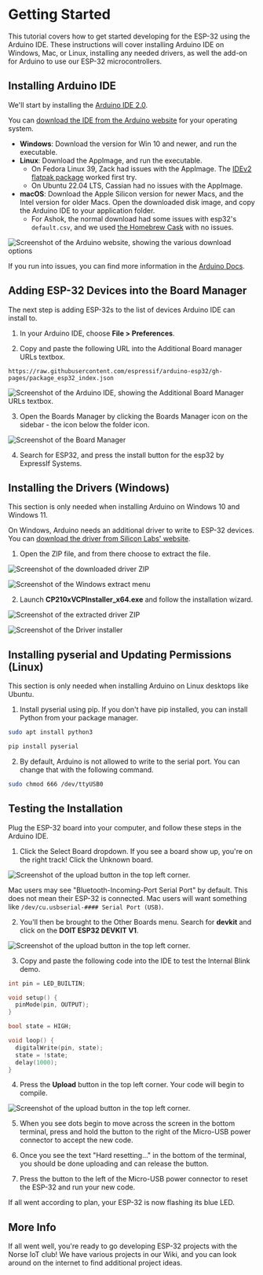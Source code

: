 # Getting Started

This tutorial covers how to get started developing for the ESP-32 using the Arduino IDE. These instructions will cover installing Arduino IDE on Windows, Mac, or Linux, installing any needed drivers, as well the add-on for Arduino to use our ESP-32 microcontrollers.

## Installing Arduino IDE

We'll start by installing the [Arduino IDE 2.0](https://www.arduino.cc/en/Tutorial/getting-started/with-ide-v2).

You can [download the IDE from the Arduino website](https://www.arduino.cc/en/software) for your operating system.

- **Windows**: Download the version for Win 10 and newer, and run the executable.
- **Linux**: Download the AppImage, and run the executable.
    - On Fedora Linux 39, Zack had issues with the AppImage. The [IDEv2 flatpak package](https://flathub.org/apps/cc.arduino.IDE2) worked first try.
    - On Ubuntu 22.04 LTS, Cassian had no issues with the AppImage.
- **macOS**: Download the Apple Silicon version for newer Macs, and the Intel version for older Macs. Open the downloaded disk image, and copy the Arduino IDE to your application folder.
    - For Ashok, the normal download had some issues with esp32's `default.csv`, and we used [the Homebrew Cask](https://formulae.brew.sh/cask/arduino-ide) with no issues.

![Screenshot of the Arduino website, showing the various download options](../assets/getting-started/download.png)

If you run into issues, you can find more information in the [Arduino Docs](https://docs.arduino.cc/software/ide-v2/tutorials/getting-started/ide-v2-downloading-and-installing/).

## Adding ESP-32 Devices into the Board Manager

The next step is adding ESP-32s to the list of devices Arduino IDE can install to.

1. In your Arduino IDE, choose **File > Preferences**.

2. Copy and paste the following URL into the Additional Board manager URLs textbox.

```
https://raw.githubusercontent.com/espressif/arduino-esp32/gh-pages/package_esp32_index.json
```

![Screenshot of the Arduino IDE, showing the Additional Board Manager URLs textbox.](../assets/getting-started/preferences.png)

3. Open the Boards Manager by clicking the Boards Manager icon on the sidebar - the icon below the folder icon.

![Screenshot of the Board Manager](../assets/getting-started/board-manager.png)

4. Search for ESP32, and press the install button for the esp32 by ExpressIf Systems.

## Installing the Drivers (Windows)

This section is only needed when installing Arduino on Windows 10 and Windows 11.

On Windows, Arduino needs an additional driver to write to ESP-32 devices. You can [download the driver from Silicon Labs' website](https://www.silabs.com/documents/public/software/CP210x_Windows_Drivers.zip).

1. Open the ZIP file, and from there choose to extract the file.

![Screenshot of the downloaded driver ZIP](../assets/getting-started/windows-open.png)

![Screenshot of the Windows extract menu](../assets/getting-started/windows-extract.png)


2. Launch **CP210xVCPInstaller_x64.exe** and follow the installation wizard.

![Screenshot of the extracted driver ZIP](../assets/getting-started/windows-open.png)

![Screenshot of the Driver installer](../assets/getting-started/windows-install.png)



## Installing pyserial and Updating Permissions (Linux)

This section is only needed when installing Arduino on Linux desktops like Ubuntu.

1. Install pyserial using pip. If you don't have pip installed, you can install Python from your package manager.

```bash
sudo apt install python3
```

```bash 
pip install pyserial
```

2. By default, Arduino is not allowed to write to the serial port. You can change that with the following command.

```bash 
sudo chmod 666 /dev/ttyUSB0
```

## Testing the Installation

Plug the ESP-32 board into your computer, and follow these steps in the Arduino IDE.

1. Click the Select Board dropdown. If you see a board show up, you're on the right track! Click the Unknown board.

![Screenshot of the upload button in the top left corner.](../assets/getting-started/select-board.png)

Mac users may see "Bluetooth-Incoming-Port Serial Port" by default. This does not mean their ESP-32 is connected. Mac users will want something like `/dev/cu.usbserial-#### Serial Port (USB)`.

2. You'll then be brought to the Other Boards menu. Search for **devkit** and click on the **DOIT ESP32 DEVKIT V1**.

![Screenshot of the upload button in the top left corner.](../assets/getting-started/other-board.png)

3. Copy and paste the following code into the IDE to test the Internal Blink demo.

```cpp
int pin = LED_BUILTIN;

void setup() {
  pinMode(pin, OUTPUT);
}

bool state = HIGH;

void loop() {
  digitalWrite(pin, state);
  state = !state;
  delay(1000);
}
```

4. Press the **Upload** button in the top left corner. Your code will begin to compile.

![Screenshot of the upload button in the top left corner.](../assets/getting-started/upload.png)

5. When you see dots begin to move across the screen in the bottom terminal, press and hold the button to the right of the Micro-USB power connector to accept the new code.

6. Once you see the text "Hard resetting..." in the bottom of the terminal, you should be done uploading and can release the button.

7. Press the button to the left of the Micro-USB power connector to reset the ESP-32 and run your new code.

If all went according to plan, your ESP-32 is now flashing its blue LED.

## More Info

If all went well, you're ready to go developing ESP-32 projects with the Norse IoT club! We have various projects in our Wiki, and you can look around on the internet to find additional project ideas.
